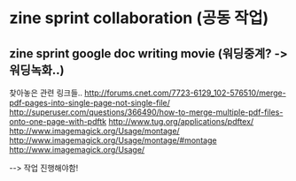 # zine sprint collaboration (공동 작업)

## zine sprint google doc writing movie (워딩중계? -> 워딩녹화..)

찾아놓은 관련 링크들..
<http://forums.cnet.com/7723-6129_102-576510/merge-pdf-pages-into-single-page-not-single-file/>
<http://superuser.com/questions/366490/how-to-merge-multiple-pdf-files-onto-one-page-with-pdftk>
<http://www.tug.org/applications/pdftex/>
<http://www.imagemagick.org/Usage/montage/>
<http://www.imagemagick.org/Usage/montage/#montage>
<http://www.imagemagick.org/Usage/>

--> 작업 진행해야함!